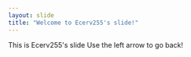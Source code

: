 ```yaml
---
layout: slide
title: "Welcome to Ecerv255's slide!"
---
```

This is Ecerv255's slide
Use the left arrow to go back!